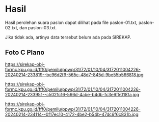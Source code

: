 # Hasil

Hasil perolehan suara paslon dapat dilihat pada file paslon-01.txt, paslon-02.txt, dan paslon-03.txt.

Jika tidak ada, artinya data tersebut belum ada pada SIREKAP.

## Foto C Plano

https://sirekap-obj-formc.kpu.go.id/fff0/pemilu/ppwp/31/72/01/10/04/3172011004226-20240214-233819--bc96d2f9-565c-48d7-845d-9be55b566818.jpg

https://sirekap-obj-formc.kpu.go.id/fff0/pemilu/ppwp/31/72/01/10/04/3172011004226-20240214-233951--c5021c16-566d-4abe-b4db-fc3e6f50181a.jpg

https://sirekap-obj-formc.kpu.go.id/fff0/pemilu/ppwp/31/72/01/10/04/3172011004226-20240214-234114--0f17ec10-4172-4be2-b54b-47dc6f6c831b.jpg
